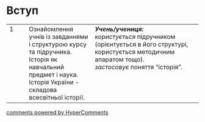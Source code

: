 <div id="hypercomments_widget" class="js-hypercomments-widget invisible"></div>

# Вступ

<table>
  <tr>
<td width="10%" style="vertical-align:top !important;">1</td>
    <td width="34%" style="vertical-align:top !important;">
Ознайомлення учнів із завданнями і структурою курсу та підручника. Історія як навчальний предмет і наука. Історія України - складова всесвітньої історії.
</td>
    <td width="55%" style="vertical-align:top !important;">
<i><b>Учень/учениця:</b></i><br>
<i>користується</i> підручником (орієнтується в його структурі, користується методичним апаратом тощо).<br>
<i>застосовує</i> поняття “історія”.
  </td>
  </tr>
</table>

<div class="js-hypercomments-container">
<a href="http://hypercomments.com" class="hc-link" title="comments widget">comments powered by HyperComments</a>
</div>